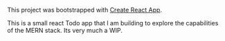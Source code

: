 This project was bootstrapped with [Create React App](https://github.com/facebook/create-react-app).

This is a small react Todo app that I am building to explore the capabilities of the MERN stack. Its very much a WIP.
